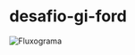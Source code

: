 # desafio-gi-ford
![Fluxograma](https://user-images.githubusercontent.com/78491183/144265412-00d4676c-f87c-4500-8d81-fdc7c21cb3f1.png)
